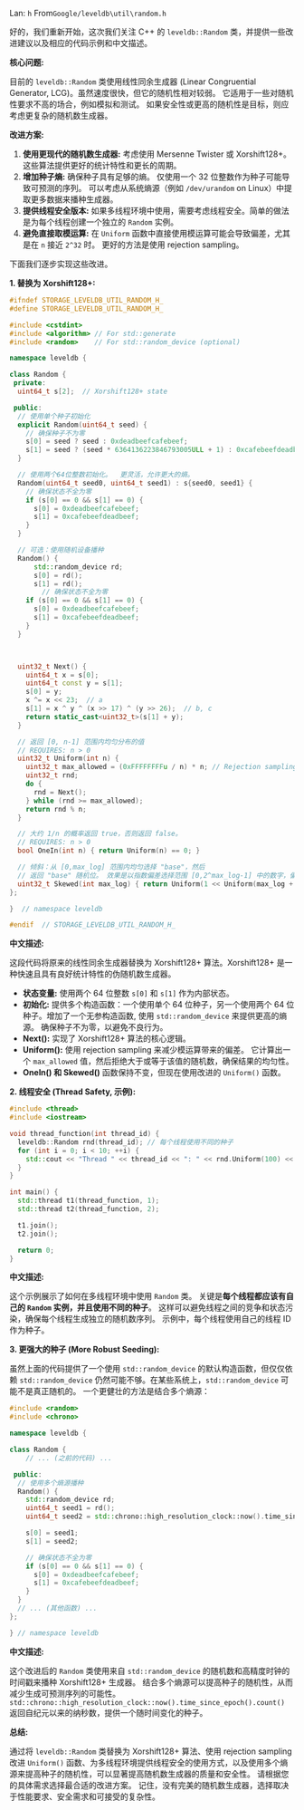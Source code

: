 Lan: `h` From`Google/leveldb\util\random.h`

好的，我们重新开始，这次我们关注 C++ 的 `leveldb::Random` 类，并提供一些改进建议以及相应的代码示例和中文描述。

**核心问题:**

目前的 `leveldb::Random` 类使用线性同余生成器 (Linear Congruential Generator, LCG)。虽然速度很快，但它的随机性相对较弱。  它适用于一些对随机性要求不高的场合，例如模拟和测试。 如果安全性或更高的随机性是目标，则应考虑更复杂的随机数生成器。

**改进方案:**

1.  **使用更现代的随机数生成器:**  考虑使用 Mersenne Twister 或 Xorshift128+。 这些算法提供更好的统计特性和更长的周期。
2.  **增加种子熵:**  确保种子具有足够的熵。 仅使用一个 32 位整数作为种子可能导致可预测的序列。 可以考虑从系统熵源（例如 `/dev/urandom` on Linux）中提取更多数据来播种生成器。
3.  **提供线程安全版本:**  如果多线程环境中使用，需要考虑线程安全。简单的做法是为每个线程创建一个独立的 `Random` 实例。
4.  **避免直接取模运算:** 在 `Uniform` 函数中直接使用模运算可能会导致偏差，尤其是在 `n` 接近 `2^32` 时。 更好的方法是使用 rejection sampling。

下面我们逐步实现这些改进。

**1. 替换为 Xorshift128+:**

```c++
#ifndef STORAGE_LEVELDB_UTIL_RANDOM_H_
#define STORAGE_LEVELDB_UTIL_RANDOM_H_

#include <cstdint>
#include <algorithm> // For std::generate
#include <random>    // For std::random_device (optional)

namespace leveldb {

class Random {
 private:
  uint64_t s[2];  // Xorshift128+ state

 public:
  // 使用单个种子初始化
  explicit Random(uint64_t seed) {
    // 确保种子不为零
    s[0] = seed ? seed : 0xdeadbeefcafebeef;
    s[1] = seed ? (seed * 6364136223846793005ULL + 1) : 0xcafebeefdeadbeef;
  }

  // 使用两个64位整数初始化。  更灵活，允许更大的熵。
  Random(uint64_t seed0, uint64_t seed1) : s{seed0, seed1} {
    // 确保状态不全为零
    if (s[0] == 0 && s[1] == 0) {
      s[0] = 0xdeadbeefcafebeef;
      s[1] = 0xcafebeefdeadbeef;
    }
  }

  // 可选：使用随机设备播种
  Random() {
      std::random_device rd;
      s[0] = rd();
      s[1] = rd();
        // 确保状态不全为零
    if (s[0] == 0 && s[1] == 0) {
      s[0] = 0xdeadbeefcafebeef;
      s[1] = 0xcafebeefdeadbeef;
    }
  }



  uint32_t Next() {
    uint64_t x = s[0];
    uint64_t const y = s[1];
    s[0] = y;
    x ^= x << 23;  // a
    s[1] = x ^ y ^ (x >> 17) ^ (y >> 26);  // b, c
    return static_cast<uint32_t>(s[1] + y);
  }

  // 返回 [0, n-1] 范围内均匀分布的值
  // REQUIRES: n > 0
  uint32_t Uniform(int n) {
    uint32_t max_allowed = (0xFFFFFFFFu / n) * n; // Rejection sampling
    uint32_t rnd;
    do {
      rnd = Next();
    } while (rnd >= max_allowed);
    return rnd % n;
  }

  // 大约 1/n 的概率返回 true，否则返回 false。
  // REQUIRES: n > 0
  bool OneIn(int n) { return Uniform(n) == 0; }

  // 倾斜：从 [0,max_log] 范围内均匀选择 "base"，然后
  // 返回 "base" 随机位。 效果是以指数偏差选择范围 [0,2^max_log-1] 中的数字，偏向较小的数字。
  uint32_t Skewed(int max_log) { return Uniform(1 << Uniform(max_log + 1)); }
};

}  // namespace leveldb

#endif  // STORAGE_LEVELDB_UTIL_RANDOM_H_
```

**中文描述:**

这段代码将原来的线性同余生成器替换为 Xorshift128+ 算法。Xorshift128+ 是一种快速且具有良好统计特性的伪随机数生成器。

*   **状态变量:** 使用两个 64 位整数 `s[0]` 和 `s[1]` 作为内部状态。
*   **初始化:**  提供多个构造函数：一个使用单个 64 位种子，另一个使用两个 64 位种子。增加了一个无参构造函数, 使用 `std::random_device` 来提供更高的熵源。 确保种子不为零，以避免不良行为。
*   **Next():**  实现了 Xorshift128+ 算法的核心逻辑。
*   **Uniform():**  使用 rejection sampling 来减少模运算带来的偏差。  它计算出一个 `max_allowed` 值，然后拒绝大于或等于该值的随机数，确保结果的均匀性。
*   **OneIn() 和 Skewed()** 函数保持不变，但现在使用改进的 `Uniform()` 函数。

**2. 线程安全 (Thread Safety,  示例):**

```c++
#include <thread>
#include <iostream>

void thread_function(int thread_id) {
  leveldb::Random rnd(thread_id); // 每个线程使用不同的种子
  for (int i = 0; i < 10; ++i) {
    std::cout << "Thread " << thread_id << ": " << rnd.Uniform(100) << std::endl;
  }
}

int main() {
  std::thread t1(thread_function, 1);
  std::thread t2(thread_function, 2);

  t1.join();
  t2.join();

  return 0;
}
```

**中文描述:**

这个示例展示了如何在多线程环境中使用 `Random` 类。  关键是**每个线程都应该有自己的 `Random` 实例，并且使用不同的种子**。  这样可以避免线程之间的竞争和状态污染，确保每个线程生成独立的随机数序列。  示例中，每个线程使用自己的线程 ID 作为种子。

**3. 更强大的种子 (More Robust Seeding):**

虽然上面的代码提供了一个使用 `std::random_device` 的默认构造函数，但仅仅依赖 `std::random_device` 仍然可能不够。在某些系统上，`std::random_device`  可能不是真正随机的。  一个更健壮的方法是结合多个熵源：

```c++
#include <random>
#include <chrono>

namespace leveldb {

class Random {
    // ... (之前的代码) ...

 public:
  // 使用多个熵源播种
  Random() {
    std::random_device rd;
    uint64_t seed1 = rd();
    uint64_t seed2 = std::chrono::high_resolution_clock::now().time_since_epoch().count();

    s[0] = seed1;
    s[1] = seed2;

    // 确保状态不全为零
    if (s[0] == 0 && s[1] == 0) {
      s[0] = 0xdeadbeefcafebeef;
      s[1] = 0xcafebeefdeadbeef;
    }
  }
  // ... (其他函数) ...
};

} // namespace leveldb
```

**中文描述:**

这个改进后的 `Random` 类使用来自 `std::random_device` 的随机数和高精度时钟的时间戳来播种 Xorshift128+ 生成器。 结合多个熵源可以提高种子的随机性，从而减少生成可预测序列的可能性。  `std::chrono::high_resolution_clock::now().time_since_epoch().count()`  返回自纪元以来的纳秒数，提供一个随时间变化的种子。

**总结:**

通过将 `leveldb::Random` 类替换为 Xorshift128+ 算法、使用 rejection sampling 改进 `Uniform()` 函数、为多线程环境提供线程安全的使用方式，以及使用多个熵源来提高种子的随机性，可以显著提高随机数生成器的质量和安全性。 请根据您的具体需求选择最合适的改进方案。  记住，没有完美的随机数生成器，选择取决于性能要求、安全需求和可接受的复杂性。
